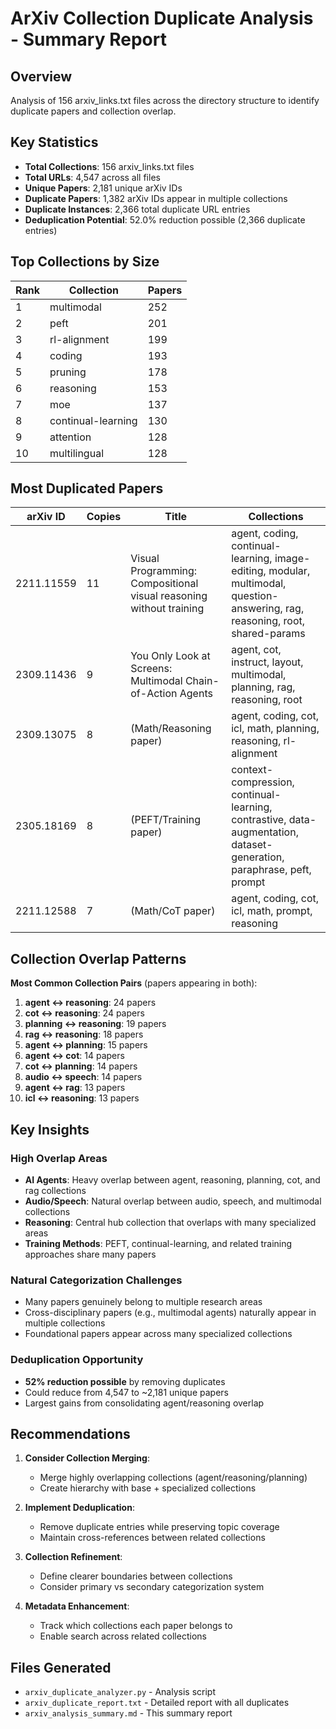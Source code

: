 # ArXiv Collection Duplicate Analysis - Summary Report

## Overview

Analysis of 156 arxiv_links.txt files across the directory structure to identify duplicate papers and collection overlap.

## Key Statistics

- **Total Collections**: 156 arxiv_links.txt files
- **Total URLs**: 4,547 across all files  
- **Unique Papers**: 2,181 unique arXiv IDs
- **Duplicate Papers**: 1,382 arXiv IDs appear in multiple collections
- **Duplicate Instances**: 2,366 total duplicate URL entries
- **Deduplication Potential**: 52.0% reduction possible (2,366 duplicate entries)

## Top Collections by Size

| Rank | Collection | Papers |
|------|------------|--------|
| 1 | multimodal | 252 |
| 2 | peft | 201 |
| 3 | rl-alignment | 199 |
| 4 | coding | 193 |
| 5 | pruning | 178 |
| 6 | reasoning | 153 |
| 7 | moe | 137 |
| 8 | continual-learning | 130 |
| 9 | attention | 128 |
| 10 | multilingual | 128 |

## Most Duplicated Papers

| arXiv ID | Copies | Title | Collections |
|----------|--------|-------|-------------|
| 2211.11559 | 11 | Visual Programming: Compositional visual reasoning without training | agent, coding, continual-learning, image-editing, modular, multimodal, question-answering, rag, reasoning, root, shared-params |
| 2309.11436 | 9 | You Only Look at Screens: Multimodal Chain-of-Action Agents | agent, cot, instruct, layout, multimodal, planning, rag, reasoning, root |
| 2309.13075 | 8 | (Math/Reasoning paper) | agent, coding, cot, icl, math, planning, reasoning, rl-alignment |
| 2305.18169 | 8 | (PEFT/Training paper) | context-compression, continual-learning, contrastive, data-augmentation, dataset-generation, paraphrase, peft, prompt |
| 2211.12588 | 7 | (Math/CoT paper) | agent, coding, cot, icl, math, prompt, reasoning |

## Collection Overlap Patterns

**Most Common Collection Pairs** (papers appearing in both):

1. **agent ↔ reasoning**: 24 papers
2. **cot ↔ reasoning**: 24 papers  
3. **planning ↔ reasoning**: 19 papers
4. **rag ↔ reasoning**: 18 papers
5. **agent ↔ planning**: 15 papers
6. **agent ↔ cot**: 14 papers
7. **cot ↔ planning**: 14 papers
8. **audio ↔ speech**: 14 papers
9. **agent ↔ rag**: 13 papers
10. **icl ↔ reasoning**: 13 papers

## Key Insights

### High Overlap Areas
- **AI Agents**: Heavy overlap between agent, reasoning, planning, cot, and rag collections
- **Audio/Speech**: Natural overlap between audio, speech, and multimodal collections  
- **Reasoning**: Central hub collection that overlaps with many specialized areas
- **Training Methods**: PEFT, continual-learning, and related training approaches share many papers

### Natural Categorization Challenges
- Many papers genuinely belong to multiple research areas
- Cross-disciplinary papers (e.g., multimodal agents) naturally appear in multiple collections
- Foundational papers appear across many specialized collections

### Deduplication Opportunity
- **52% reduction possible** by removing duplicates
- Could reduce from 4,547 to ~2,181 unique papers
- Largest gains from consolidating agent/reasoning overlap

## Recommendations

1. **Consider Collection Merging**: 
   - Merge highly overlapping collections (agent/reasoning/planning)
   - Create hierarchy with base + specialized collections

2. **Implement Deduplication**:
   - Remove duplicate entries while preserving topic coverage
   - Maintain cross-references between related collections

3. **Collection Refinement**:
   - Define clearer boundaries between collections
   - Consider primary vs secondary categorization system

4. **Metadata Enhancement**:
   - Track which collections each paper belongs to
   - Enable search across related collections

## Files Generated
- `arxiv_duplicate_analyzer.py` - Analysis script
- `arxiv_duplicate_report.txt` - Detailed report with all duplicates
- `arxiv_analysis_summary.md` - This summary report